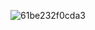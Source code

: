 ![61be232f0cda3](https://github.com/user-attachments/assets/3f199b72-956f-4278-be39-710ae1e767a5)


